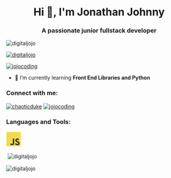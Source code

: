 <h1 align="center">Hi 👋, I'm Jonathan Johnny</h1>
<h3 align="center">A passionate junior fullstack developer</h3>

<p align="left"> <img src="https://komarev.com/ghpvc/?username=digitaljojo&label=Profile%20views&color=0e75b6&style=flat" alt="digitaljojo" /> </p>

<p align="left"> <a href="https://github.com/ryo-ma/github-profile-trophy"><img src="https://github-profile-trophy.vercel.app/?username=digitaljojo" alt="digitaljojo" /></a> </p>

<p align="left"> <a href="https://twitter.com/jojocoding" target="blank"><img src="https://img.shields.io/twitter/follow/jojocoding?logo=twitter&style=for-the-badge" alt="jojocoding" /></a> </p>

- 🌱 I’m currently learning **Front End Libraries and Python**

<h3 align="left">Connect with me:</h3>
<p align="left">
<a href="https://codepen.io/chaoticduke" target="blank"><img align="center" src="https://raw.githubusercontent.com/rahuldkjain/github-profile-readme-generator/master/src/images/icons/Social/codepen.svg" alt="chaoticduke" height="30" width="40" /></a>
<a href="https://twitter.com/jojocoding" target="blank"><img align="center" src="https://raw.githubusercontent.com/rahuldkjain/github-profile-readme-generator/master/src/images/icons/Social/twitter.svg" alt="jojocoding" height="30" width="40" /></a>
</p>

<h3 align="left">Languages and Tools:</h3>
<p align="left"> <a href="https://developer.mozilla.org/en-US/docs/Web/JavaScript" target="_blank" rel="noreferrer"> <img src="https://raw.githubusercontent.com/devicons/devicon/master/icons/javascript/javascript-original.svg" alt="javascript" width="40" height="40"/> </a> </p>

<p>&nbsp;<img align="center" src="https://github-readme-stats.vercel.app/api?username=digitaljojo&show_icons=true&locale=en" alt="digitaljojo" /></p>

<p><img align="center" src="https://github-readme-streak-stats.herokuapp.com/?user=digitaljojo&" alt="digitaljojo" /></p>
